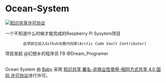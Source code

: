 # Ocean-System
<a rel="license" href="http://creativecommons.org/licenses/by-nc-sa/4.0/"><img alt="知识共享许可协议" style="border-width:0" src="https://i.creativecommons.org/l/by-nc-sa/4.0/88x31.png" /></a><br />

一个不知道什么时候才能完成的Raspberry Pi Sysytem项目

            此项目已加入Githuh北极代码库(Arctic Code Vault Contributor)
            




项目发起   @幻想乡的程序员
FB @Dream_Programer 

</a><br /><span xmlns:dct="http://purl.org/dc/terms/" property="dct:title">Ocean System</span> 由 <a xmlns:cc="http://creativecommons.org/ns#" href="https://github.com/Programmer-Red/Ocean-System.git" property="cc:attributionName" rel="cc:attributionURL">Baby</a> 采用 <a rel="license" href="http://creativecommons.org/licenses/by-nc-sa/4.0/">知识共享 署名-非商业性使用-相同方式共享 4.0 国际 许可协议</a>进行许可。
